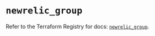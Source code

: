 # `newrelic_group`

Refer to the Terraform Registry for docs: [`newrelic_group`](https://registry.terraform.io/providers/newrelic/newrelic/3.34.0/docs/resources/group).

